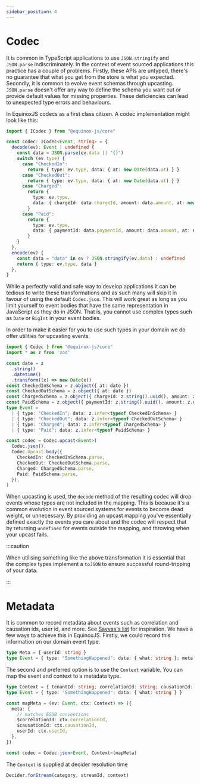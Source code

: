 ```yaml
---
sidebar_position: 4
---
```


# Codec

It is common in TypeScript applications to use `JSON.stringify` and `JSON.parse`
indiscriminately. In the context of event sourced applications this practice has
a couple of problems. Firstly, these APIs are untyped, there's no guarantee that
what you get from the store is what you expected. Secondly, it is common to
evolve event schemas through upcasting. `JSON.parse` doesn't offer any way to
define the schema you want out or provide default values for missing properties.
These deficiencies can lead to unexpected type errors and behaviours.

In EquinoxJS codecs as a first class citizen. A codec implementation might look
like this:

```ts
import { ICodec } from "@equinox-js/core"

const codec: ICodec<Event, string> = {
  decode(ev): Event | undefined {
    const data = JSON.parse(ev.data || "{}")
    switch (ev.type) {
      case "CheckedIn":
        return { type: ev.type, data: { at: new Date(data.at) } }
      case "CheckedOut":
        return { type: ev.type, data: { at: new Date(data.at) } }
      case "Charged":
        return {
          type: ev.type,
          data: { chargeId: data.chargeId, amount: data.amount, at: new Date(data.at) },
        }
      case "Paid":
        return {
          type: ev.type,
          data: { paymentId: data.paymentId, amount: data.amount, at: new Date(data.at) },
        }
    }
  },
  encode(ev) {
    const data = "data" in ev ? JSON.stringify(ev.data) : undefined
    return { type: ev.type, data }
  },
}
```

While a perfectly valid and safe way to develop applications it can be tedious
to write these transformations and as such many will skip it in favour of using
the default `Codec.json`. This will work great as long as you limit yourself to
event bodies that have the same representation in JavaScript as they do in
JSON. That is, you cannot use complex types such as `Date` or `BigInt` in your
event bodies.

In order to make it easier for you to use such types in your domain we do offer
utilities for upcasting events.

```ts
import { Codec } from "@equinox-js/core"
import * as z from 'zod'

const date = z
  .string()
  .datetime()
  .transform((x) => new Date(x))
const CheckedInSchema = z.object({ at: date })
const CheckedOutSchema = z.object({ at: date })
const ChargedSchema = z.object({ chargeId: z.string().uuid(), amount: z.number(), at: date })
const PaidSchema = z.object({ paymentId: z.string().uuid(), amount: z.number(), at: date })
type Event =
  | { type: "CheckedIn"; data: z.infer<typeof CheckedInSchema> }
  | { type: "CheckedOut"; data: z.infer<typeof CheckedOutSchema> }
  | { type: "Charged"; data: z.infer<typeof ChargedSchema> }
  | { type: "Paid"; data: z.infer<typeof PaidSchema> }

const codec = Codec.upcast<Event>(
  Codec.json(),
  Codec.Upcast.body({
    CheckedIn: CheckedInSchema.parse,
    CheckedOut: CheckedOutSchema.parse,
    Charged: ChargedSchema.parse,
    Paid: PaidSchema.parse,
  }),
)
```

When upcasting is used, the `decode` method of the resulting codec will drop
events whose types are not included in the mapping. This is because it's a
common evolution in event sourced systems for events to become dead weight, or
unnecessary. By providing an upcast mapping you've essentially defined exactly
the events you care about and the codec will respect that by returning `undefined`
for events outside the mapping, and throwing when your upcast fails.

:::caution

When utilising something like the above transformation it is essential that the complex types
implement a `toJSON` to ensure successful round-tripping of your data.

:::

# Metadata

It is common to record metadata about events such as correlation and causation
ids, user id, and more. See [Savvas's
list](https://github.com/ylorph/The-Inevitable-Event-Centric-Book/issues/42) for
inspiration. We have a few ways to achieve this in EquinoxJS. Firstly, we could
record this information on our domain event type.

```ts
type Meta = { userId: string }
type Event = { type: "SomethingHappened"; data: { what: string }; meta: Meta }
```

The second and preferred option is to use the `Context` variable. You can
map the event and context to a metadata type.

```ts
type Context = { tenantId: string; correlationId: string; causationId: string; userId: string }
type Event = { type: "SomethingHappened"; data: { what: string } }

const mapMeta = (ev: Event, ctx: Context) => ({
  meta: {
    // matches ESDB conventions
    $correlationId: ctx.correlationId,
    $causationId: ctx.causationId,
    userId: ctx.userId,
  },
})

const codec = Codec.json<Event, Context>(mapMeta)
```

The `Context` is supplied at decider resolution time

```ts
Decider.forStream(category, streamId, context)
```

